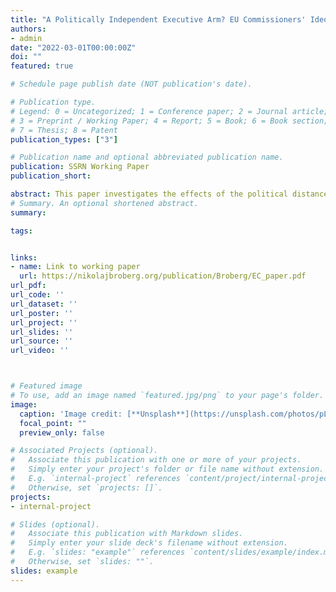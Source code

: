 ```yaml
---
title: "A Politically Independent Executive Arm? EU Commissioners' Ideological Alignment and Budget Allocation in the European Union"
authors: 
- admin
date: "2022-03-01T00:00:00Z"
doi: ""
featured: true

# Schedule page publish date (NOT publication's date).

# Publication type.
# Legend: 0 = Uncategorized; 1 = Conference paper; 2 = Journal article;
# 3 = Preprint / Working Paper; 4 = Report; 5 = Book; 6 = Book section;
# 7 = Thesis; 8 = Patent
publication_types: ["3"]

# Publication name and optional abbreviated publication name.
publication: SSRN Working Paper
publication_short: 

abstract: This paper investigates the effects of the political distance between European Commissioners and heads of government on the allocation of funds flowing from the European Union to EU member states. The EU's agricultural and regional budgets offer two particularly interesting case studies due to the discretion exerted in these domains by the Commissioner for Agriculture and the Commissioner for Regional Policy, respectively. Leveraging the difference in timing in the turnovers of Commissioners and heads of government, I test whether the political distance between EU commissioners and heads of administrations affects the share of agricultural and regional funds countries receive from 1979 to 2006. Results show that greater ideological distance is a strongly significant deterrent of funds being channelled. The effects are strongest in pre-election years, for countries providing the Commissioners in charge of the given portfolios, and for countries that are single-party ruled, as opposed to coalition ruled. These findings suggest the behavior of European Commissioners follows similar principles to nationally elected leaders and are important given the salience of agriculture and regional funding at the European level and ongoing debates surrounding EU integration and the political independence of the EU's executive body.
# Summary. An optional shortened abstract.
summary: 

tags: 


links: 
- name: Link to working paper
  url: https://nikolajbroberg.org/publication/Broberg/EC_paper.pdf
url_pdf: 
url_code: ''
url_dataset: ''
url_poster: ''
url_project: ''
url_slides: ''
url_source: ''
url_video: ''



# Featured image
# To use, add an image named `featured.jpg/png` to your page's folder. 
image:
  caption: 'Image credit: [**Unsplash**](https://unsplash.com/photos/pLCdAaMFLTE)'
  focal_point: ""
  preview_only: false

# Associated Projects (optional).
#   Associate this publication with one or more of your projects.
#   Simply enter your project's folder or file name without extension.
#   E.g. `internal-project` references `content/project/internal-project/index.md`.
#   Otherwise, set `projects: []`.
projects:
- internal-project

# Slides (optional).
#   Associate this publication with Markdown slides.
#   Simply enter your slide deck's filename without extension.
#   E.g. `slides: "example"` references `content/slides/example/index.md`.
#   Otherwise, set `slides: ""`.
slides: example
---
```

